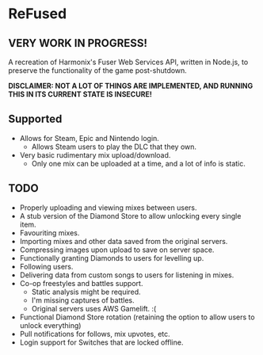 # ReFused

## VERY WORK IN PROGRESS!

A recreation of Harmonix's Fuser Web Services API, written in Node.js, to preserve the functionality of the game post-shutdown.

**DISCLAIMER: NOT A LOT OF THINGS ARE IMPLEMENTED, AND RUNNING THIS IN ITS CURRENT STATE IS INSECURE!**

## Supported

* Allows for Steam, Epic and Nintendo login.
    * Allows Steam users to play the DLC that they own.
* Very basic rudimentary mix upload/download.
    * Only one mix can be uploaded at a time, and a lot of info is static.

## TODO

* Properly uploading and viewing mixes between users.
* A stub version of the Diamond Store to allow unlocking every single item.
* Favouriting mixes.
* Importing mixes and other data saved from the original servers.
* Compressing images upon upload to save on server space.
* Functionally granting Diamonds to users for levelling up.
* Following users.
* Delivering data from custom songs to users for listening in mixes.
* Co-op freestyles and battles support.
    * Static analysis might be required.
    * I'm missing captures of battles.
    * Original servers uses AWS Gamelift. :(
* Functional Diamond Store rotation (retaining the option to allow users to unlock everything)
* Pull notifications for follows, mix upvotes, etc.
* Login support for Switches that are locked offline.
